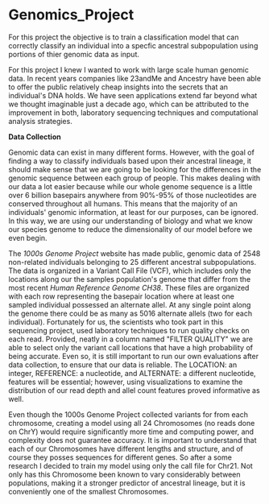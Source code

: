 # Genomics_Project

For this project the objective is to train a classification model that can correctly classify an individual into a specfic ancestral subpopulation using portions of thier genomic data as input. 

For this project I knew I wanted to work with large scale human genomic data. In recent years companies like 23andMe and Ancestry have been able to offer the public relatively cheap insights into the secrets that an individual's DNA holds. We have seen applications extend far beyond what we thought imaginable just a decade ago, which can be attributed to the improvement in both, laboratory sequencing techniques and computational analysis strategies. 


__Data Collection__

Genomic data can exist in many different forms. However, with the goal of finding a way to classify individuals based upon their ancestral lineage, it should make sense that we are going to be looking for the differences in the genomic sequence between each group of people. This makes dealing with our data a lot easier because while our whole genome sequence is a little over 6 billion basepairs anywhere from 90%-95% of those nucleotides are conserved throughout all humans. This means that the majority of an individuals' genomic information, at least for our purposes, can be ignored. In this way, we are using our understanding of biology and what we know our species genome to reduce the dimensionality of our model before we even begin. 

The *1000s Genome Project* website has made public, genomic data of 2548 non-related individuals belonging to 25 different ancestral subpopulations. The data is organized in a Variant Call File (VCF), which includes only the locations along our the samples population's genome that differ from the most recent *Human Reference Genome CH38*. These files are organized with each row representing the basepair location where at least one sampled individual possessed an alternate allel. At any single point along the genome there could be as many as 5016 alternate allels (two for each individual). Fortunately for us, the scientists who took part in this sequencing project, used laboratory techniques to run quality checks on each read. Provided, neatly in a column named "FILTER QUALITY" we are able to select only the variant call locations that have a high probability of being accurate. Even so, it is still important to run our own evaluations after data collection, to ensure that our data is reliable. The LOCATION: an integer, REFERENCE: a nucleotide, and ALTERNATE: a different nucleotide, features will be essential; however, using visualizations to examine the distribution of our read depth and allel count features proved informative as well. 

Even though the 1000s Genome Project collected variants for from each chromosome, creating a model using all 24 Chromosomes (no reads done on ChrY) would require significantly more time and computing power, and complexity does not guarantee accuracy. It is important to understand that each of our Chromosomes have different lengths and structure, and of course they posses sequences for different genes. So after a some research I decided to train my model using only the call file for Chr21. Not only has this Chromosome been known to vary considerably between populations, making it a stronger predictor of ancestral lineage, but it is conveniently one of the smallest Chromosomes. 


